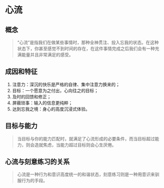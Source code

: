 # 心流

## 概念

> “心流”是指我们在做某些事情时，那种全神贯注、投入忘我的状态。在这种状态下，你甚至感觉不到时间的存在，在这件事情完成之后我们会有一种充满能量并且非常满足的感受。

## 成因和特征

1. 注意力：深沉的快乐是严格的自律、集中注意力换来的；
2. 目标：一个愿意为之付出，心向往之的目标；
3. 及时的回馈和修正；
4. 屏蔽琐事：输入的信息更纯粹；
5. 达到忘我之境：身心的高度沉浸式体验。

## 目标与能力

> 当目标与你的能力匹配时，就满足了心流形成的必要条件，而当目标超过能力，则会造就焦虑，当能力超过目标则会心生厌倦。

## 心流与刻意练习的关系

> 心流是一种行为和意识高度统一的和谐状态，刻意练习则是一种用意识来驯服行为的手段。
